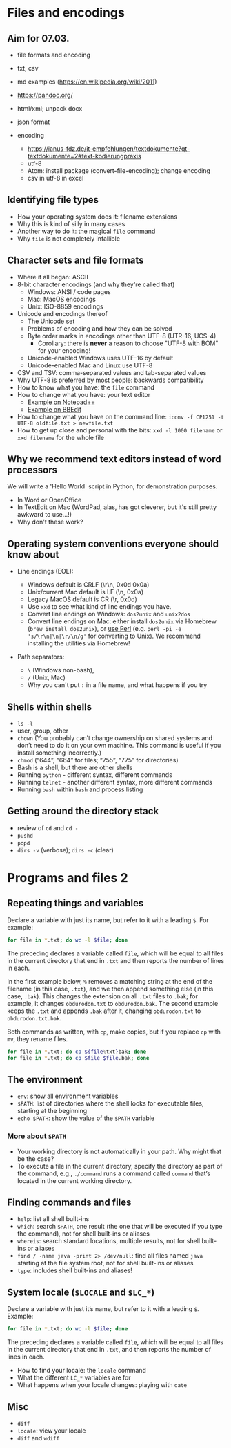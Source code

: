 # Files and encodings

## Aim for 07.03.
* file formats and encoding
* txt, csv

* md examples (https://en.wikipedia.org/wiki/2011)

* https://pandoc.org/

* html/xml; unpack docx
* json format

* encoding
  * https://ianus-fdz.de/it-empfehlungen/textdokumente?qt-textdokumente=2#text-kodierungpraxis
  * utf-8
  * Atom: install package (convert-file-encoding); change encoding
  * csv in utf-8 in excel

## Identifying file types

* How your operating system does it: filename extensions
* Why this is kind of silly in many cases
* Another way to do it: the magical `file` command
* Why `file` is not completely infallible

## Character sets and file formats

* Where it all began: ASCII
* 8-bit character encodings (and why they're called that)
  * Windows: ANSI / code pages
  * Mac: MacOS encodings
  * Unix: ISO-8859 encodings
* Unicode and encodings thereof 
  * The Unicode set
  * Problems of encoding and how they can be solved
  * Byte order marks in encodings other than UTF-8 (UTR-16, UCS-4)
    * Corollary: there is **never** a reason to choose "UTF-8 with BOM" for your encoding!
  * Unicode-enabled Windows uses UTF-16 by default
  * Unicode-enabled Mac and Linux use UTF-8
* CSV and TSV: comma-separated values and tab-separated values
* Why UTF-8 is preferred by most people: backwards compatibility
* How to know what you have: the `file` command
* How to change what you have: your text editor
  * [Example on Notepad++](images/programs_1_ansi.png)
  * [Example on BBEdit](images/programs_1_bbedit.png)
* How to change what you have on the command line: `iconv -f CP1251 -t UTF-8 oldfile.txt > newfile.txt`
* How to get up close and personal with the bits: `xxd -l 1000 filename` or `xxd filename` for the whole file


## Why we recommend text editors instead of word processors

We will write a 'Hello World' script in Python, for demonstration purposes.

* In Word or OpenOffice
* In TextEdit on Mac (WordPad, alas, has got cleverer, but it's still pretty awkward to use...!)
* Why don't these work?

## Operating system conventions everyone should know about

* Line endings (EOL): 
  * Windows default is CRLF (\r\n, 0x0d 0x0a)
  * Unix/current Mac default is LF (\n, 0x0a)
  * Legacy MacOS default is CR (\r, 0x0d)
  * Use `xxd` to see what kind of line endings you have.
  * Convert line endings on Windows: `dos2unix` and `unix2dos`
  * Convert line endings on Mac: either install `dos2unix` via Homebrew (`brew install dos2unix`), or [use Perl](https://stackoverflow.com/a/14155400) (e.g. `perl -pi -e 's/\r\n|\n|\r/\n/g'` for converting to Unix). We recommend installing the utilities via Homebrew!
  
* Path separators: 
  * `\` (Windows non-bash), 
  * `/` (Unix, Mac)
  * Why you can't put `:` in a file name, and what happens if you try


## Shells within shells

* `ls -l`
* user, group, other
* `chown` (You probably can’t change ownership on shared systems and don’t need to do it on your own machine. This command is useful if you install something incorrectly.)
* `chmod` (“644”, “664” for files; “755”, “775” for directories)
* Bash is a shell, but there are other shells
* Running `python` - different syntax, different commands
* Running `telnet` - another different syntax, more different commands
* Running `bash` within `bash` and process listing
 
## Getting around the directory stack

* review of `cd` and `cd -`
* `pushd`
* `popd`
* `dirs -v` (verbose); `dirs -c` (clear)


# Programs and files 2

## Repeating things and variables
 
 Declare a variable with just its name, but refer to it with a leading `$`. For example: 
 
```bash
for file in *.txt; do wc -l $file; done
```

The preceding declares a variable called `file`, which will be equal to all files in the current directory that end in `.txt` and then reports the number of lines in each. 

In the first example below, `%` removes a matching string at the end of the filename (in this case, `.txt`), and we then append something else (in this case, `.bak`). This changes the extension on all `.txt` files to `.bak`; for example, it changes `obdurodon.txt` to `obdurodon.bak`. The second example keeps the `.txt` and appends `.bak` after it, changing `obdurodon.txt` to `obdurodon.txt.bak`.

Both commands as written, with `cp`, make copies, but if you replace `cp` with `mv`, they rename files.

```bash
for file in *.txt; do cp ${file%txt}bak; done 
for file in *.txt; do cp $file $file.bak; done
```
 
## The environment
 
* `env`: show all environment variables
* `$PATH`: list of directories where the shell looks for executable files, starting at the beginning
* `echo $PATH`: show the value of the `$PATH` variable
 
### More about `$PATH`
 
* Your working directory is not automatically in your path. Why might that be the case? 
* To execute a file in the current directory, specify the directory as part of the command, e.g., `./command` runs a command called `command` that’s located in the current working directory.
 
## Finding commands and files
 
* `help`: list all shell built-ins
* `which`: search `$PATH`, one result (the one that will be executed if you type the command), not for shell built-ins or aliases
* `whereis`: search standard locations, multiple results, not for shell built-ins or aliases
* `find / -name java -print 2> /dev/null`: find all files named `java` starting at the file system root, not for shell built-ins or aliases
* `type`: includes shell built-ins and aliases!
 
## System locale (`$LOCALE` and `$LC_*`)
 
 Declare a variable with just it’s name, but refer to it with a leading `$`. Example:
 
 ```bash
 for file in *.txt; do wc -l $file; done
 ```
 The preceding declares a variable called `file`, which will be equal to all files in the current directory that end in `.txt`, and then reports the number of lines in each. 

* How to find your locale: the `locale` command
* What the different `LC_*` variables are for
* What happens when your locale changes: playing with `date`
 
## Misc
* `diff`
* `locale`: view your locale
* `diff` and `wdiff`

